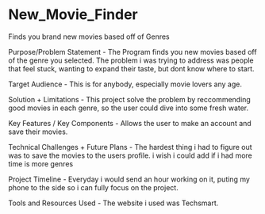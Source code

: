 # New_Movie_Finder
Finds you brand new movies based off of Genres

Purpose/Problem Statement -
The Program finds you new movies based off of the genre you selected. The problem i was trying to address was people that feel stuck, wanting to expand their taste, but dont know where to start.

Target Audience -
This is for anybody, especially movie lovers any age.

Solution + Limitations -
This project solve the problem by reccommending good movies in each genre, so the user could dive into some fresh water.

Key Features / Key Components -
Allows the user to make an account and save their movies.

Technical Challenges + Future Plans -
The hardest thing i had to figure out was to save the movies to the users profile. i wish i could add if i had more time is more genres

Project Timeline -
Everyday i would send an hour working on it, puting my phone to the side so i can fully focus on the project.

Tools and Resources Used -
The website i used was Techsmart.

